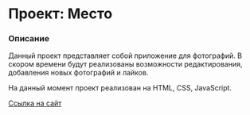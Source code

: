 # Проект: Место

### Описание

Данный проект представляет собой приложение для фотографий. В скором времени будут реализованы возможности редактирования, добавления новых фотографий и лайков.

На данный момент проект реализован на HTML, CSS, JavaScript.

[Ссылка на сайт](https://a-bragina.github.io/mesto-project-bootcamp/)
